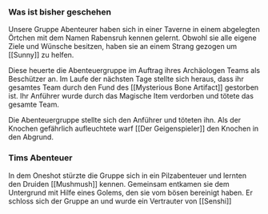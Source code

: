 ### Was ist bisher geschehen

Unsere Gruppe Abenteurer haben sich in einer Taverne in einem abgelegten Örtchen mit dem Namen Rabensruh kennen gelernt. Obwohl sie alle eigene Ziele und Wünsche besitzen, haben sie an einem Strang gezogen um [[Sunny]] zu helfen.

Diese heuerte die Abenteuergruppe im Auftrag ihres Archäologen Teams als Beschützer an. 
Im Laufe der nächsten Tage stellte sich heraus, dass ihr gesamtes Team durch den Fund des [[Mysterious Bone Artifact]] gestorben ist. Ihr Anführer wurde durch das Magische Item verdorben und tötete das gesamte Team.

Die Abenteuergruppe stellte sich den Anführer und töteten ihn. Als der Knochen gefährlich aufleuchtete warf [[Der Geigenspieler]] den Knochen in den Abgrund.

### Tims Abenteuer

In dem Oneshot stürzte die Gruppe sich in ein Pilzabenteuer und lernten den Druiden [[Mushmush]] kennen. Gemeinsam entkamen sie dem Untergrund mit Hilfe eines Golems, den sie vom bösen bereinigt haben. Er schloss sich der Gruppe an und wurde ein 
Vertrauter von [[Senshi]] 
